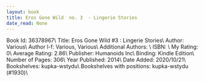 ```yaml
---
layout: book
title: Eros Gone Wild  no. 3  - Lingerie Stories
date_read: None
---
```


Book Id: 36378967\ 
Title: Eros Gone Wild #3 : Lingerie Stories\ 
Author: Various\ 
Author l-f: Various, Various\ 
Additional Authors: \ 
ISBN: \ 
My Rating: 0\ 
Average Rating: 2.86\ 
Publisher: Humanoids Inc\ 
Binding: Kindle Edition\ 
Number of Pages: 306\ 
Year Published: 2014\ 
Date Added: 2020/10/21\ 
Bookshelves: kupka-wstydu\ 
Bookshelves with positions: kupka-wstydu (#1930)\ 

